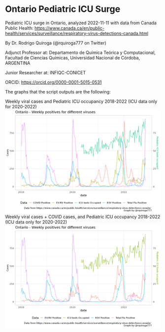 # Ontario Pediatric ICU Surge
Pediatric ICU surge in Ontario, analyzed 2022-11-11 with data from Canada Public Health: https://www.canada.ca/en/public-health/services/surveillance/respiratory-virus-detections-canada.html

By Dr. Rodrigo Quiroga (@rquiroga777 on Twitter)

Adjunct Professor at: Departamento de Química Teórica y Computacional, Facultad de Ciencias Químicas, Universidad Nacional de Córdoba, ARGENTINA

Junior Researcher at: INFIQC-CONICET

ORCID: https://orcid.org/0000-0001-5015-0531


The graphs that the script outputs are the following:

Weekly viral cases and Pediatric ICU occupancy 2018-2022 (ICU data only for 2020-2022)
![Viral cases and ICU occupancy](https://raw.githubusercontent.com/rquiroga7/Ontario-Pediatric-ICU-occupancy/main/virus_COVID_ICU_ped_Ontario.png)
Weekly viral cases + COVID cases, and Pediatric ICU occupancy 2018-2022 (ICU data only for 2020-2022)
![Viral and COVID cases and ICU occupancy](https://raw.githubusercontent.com/rquiroga7/Ontario-Pediatric-ICU-occupancy/main/virus_ICU_ped_Ontario.png)

